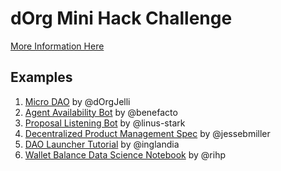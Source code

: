 # dOrg Mini Hack Challenge

[More Information Here](https://docs.dorg.tech/getting-started/activation)

## Examples
1. [Micro DAO](./hacks/1-Micro-DAO/) by @dOrgJelli
2. [Agent Availability Bot](https://github.com/dOrgTech/AgentAvailability/) by @benefacto
3. [Proposal Listening Bot](https://github.com/linus-stark/dOrg_activation) by @linus-stark
4. [Decentralized Product Management Spec](https://docs.google.com/document/d/1r3SYoIONQ3pWmyFLaUE68XIvpwC1tcOv9ABPxguHFzk/edit) by @jessebmiller
5. [DAO Launcher Tutorial](https://twitter.com/Ingalandia/status/1237525857981218816) by @inglandia
6. [Wallet Balance Data Science Notebook](https://github.com/rihp/visual-ethereum/blob/master/eth_exploration.ipynb) by @rihp
